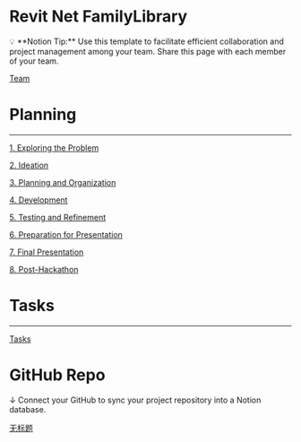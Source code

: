 # Revit Net FamilyLibrary

<aside>
💡 **Notion Tip:** Use this template to facilitate efficient collaboration and project management among your team. Share this page with each member of your team.

</aside>

[Team](Team%20161e46a30ad2811f9d10f27c0905bbe2.csv)

# Planning

---

[1. Exploring the Problem](https://www.notion.so/1-Exploring-the-Problem-161e46a30ad281f3a05ddfb1f0503444?pvs=21)

[2. Ideation](https://www.notion.so/2-Ideation-161e46a30ad281c98958cac2eaf5ab87?pvs=21)

[3. Planning and Organization](https://www.notion.so/3-Planning-and-Organization-161e46a30ad281d09095d26e3d8e428d?pvs=21)

[4. Development](https://www.notion.so/4-Development-161e46a30ad281f7bca0ca33d54253c9?pvs=21)

[5. Testing and Refinement](https://www.notion.so/5-Testing-and-Refinement-161e46a30ad2816a8830e7e0b46ff8cd?pvs=21)

[6. Preparation for Presentation](https://www.notion.so/6-Preparation-for-Presentation-161e46a30ad2819aaacbffb2560f473e?pvs=21)

[7. Final Presentation](https://www.notion.so/7-Final-Presentation-161e46a30ad28114b6c8c76c1daedc4d?pvs=21)

[8. Post-Hackathon](https://www.notion.so/8-Post-Hackathon-161e46a30ad281d5a17beed83626fdf9?pvs=21)

# Tasks

---

[Tasks](Tasks%20161e46a30ad281e39c44daa4884e5efa.csv)

# GitHub Repo

↓ Connect your GitHub to sync your project repository into a Notion database.

[无标题](%E6%97%A0%E6%A0%87%E9%A2%98%20161e46a30ad281e5ba0cf06dae194bbd.csv)
